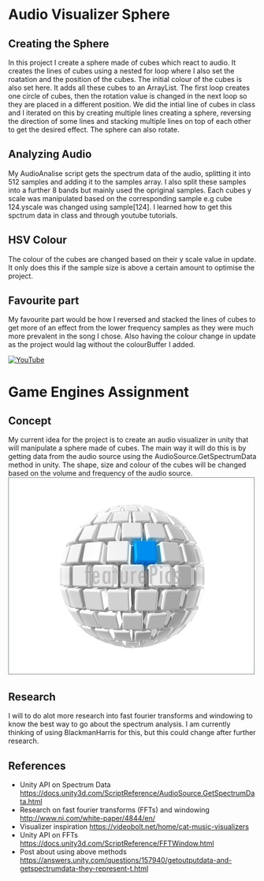 # Audio Visualizer Sphere
## Creating the Sphere
In this project I create a sphere made of cubes which react to audio. It creates the lines of cubes using a nested for loop where I also set the roatation and the position of the cubes. The initial colour of the cubes is also set here. It adds all these cubes to an ArrayList. The first loop creates one circle of cubes, then the rotation value is changed in the next loop so they are placed in a different position. We did the intial line of cubes in class and I iterated on this by creating multiple lines creating a sphere, reversing the direction of some lines and stacking multiple lines on top of each other to get the desired effect. The sphere can also rotate.


## Analyzing Audio
My AudioAnalise script gets the spectrum data of the audio, splitting it into 512 samples and adding it to the samples array. I also split these samples into a further 8 bands but mainly used the opriginal samples. Each cubes y scale was manipulated based on the corresponding sample e.g cube 124.yscale was changed using sample[124]. I learned how to get this spctrum data in class and through youtube tutorials.

## HSV Colour
The colour of the cubes are changed based on their y scale value in update. It only does this if the sample size is above a certain amount to optimise the project.

## Favourite part
My favourite part would be how I reversed and stacked the lines of cubes to get more of an effect from the lower frequency samples as they were much more prevalent in the song I chose. Also having the colour change in update as the project would lag without the colourBuffer I added.



[![YouTube](https://img.youtube.com/vi/watch?v=uoO62u4m6JY&feature=youtu.be/0.jpg)](https://www.youtube.com/watch?v=uoO62u4m6JY&feature=youtu.be)





# Game Engines Assignment
## Concept
My current idea for the project is to create an audio visualizer in unity that will manipulate a sphere made of cubes. The main way it will do this is by getting data from the audio source using the AudioSource.GetSpectrumData method in unity. The shape, size and colour of the cubes will be changed based on the volume and frequency of the audio source. 
![](Images/CubeSphere.jpg)


## Research
I will to do alot more research into fast fourier transforms and windowing to know the best way to go about the spectrum analysis. I am currently thinking of using BlackmanHarris for this, but this could change after further research.


## References
- Unity API on Spectrum Data https://docs.unity3d.com/ScriptReference/AudioSource.GetSpectrumData.html
- Research on fast fourier transforms (FFTs) and windowing
http://www.ni.com/white-paper/4844/en/  
- Visualizer inspiration
https://videobolt.net/home/cat-music-visualizers
- Unity API on FFTs 
https://docs.unity3d.com/ScriptReference/FFTWindow.html
- Post about using above methods
https://answers.unity.com/questions/157940/getoutputdata-and-getspectrumdata-they-represent-t.html
